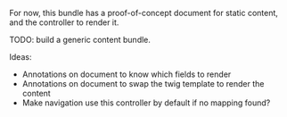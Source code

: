 For now, this bundle has a proof-of-concept document for static content, and
the controller to render it.

TODO: build a generic content bundle. 

Ideas:
- Annotations on document to know which fields to render
- Annotations on document to swap the twig template to render the content
- Make navigation use this controller by default if no mapping found?
